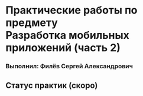 <h1>Практические работы по предмету<br>
Разработка мобильных приложений (часть 2)</h1>
<h3>Выполнил: Филёв Сергей Александрович</h3>

## Статус практик (скоро)